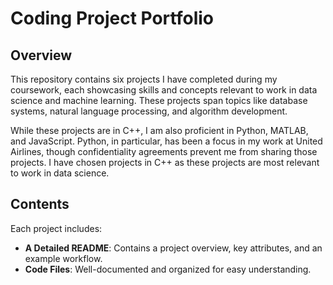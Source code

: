 # **Coding Project Portfolio**

## **Overview**
This repository contains six projects I have completed during my coursework, each showcasing skills and concepts relevant to work in data science and machine learning. These projects span topics like database systems, natural language processing, and algorithm development.

While these projects are in C++, I am also proficient in Python, MATLAB, and JavaScript. Python, in particular, has been a focus in my work at United Airlines, though confidentiality agreements prevent me from sharing those projects. I have chosen projects in C++ as these projects are most relevant to work in data science.

## **Contents**
Each project includes:
- **A Detailed README**: Contains a project overview, key attributes, and an example workflow.
- **Code Files**: Well-documented and organized for easy understanding.
